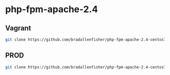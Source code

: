 # php-fpm-apache-2.4
## Vagrant
```bash
git clone https://github.com/bradallenfisher/php-fpm-apache-2.4-centos7.git; cd php-fpm-apache-2.4-centos7; vagrant up
```

## PROD
```bash
git clone https://github.com/bradallenfisher/php-fpm-apache-2.4-centos7.git; cd php-fpm-apache-2.4-centos7; chmod 700 root.sh; ./root.sh
```
